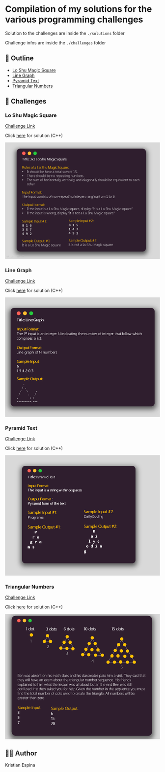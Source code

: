 # Compilation of my solutions for the various programming challenges
Solution to the challenges are inside the `./solutions` folder

Challenge infos are inside the `./challenges` folder

## 🚀 Outline
- [Lo Shu Magic Square](#lo-shu-magic-square)
- [Line Graph](#lne-graph)
- [Pyramid Text](#pyramid-text)
- [Triangular Numbers](#triangular-numbers)

## 💎 Challenges
### Lo Shu Magic Square
[Challenge Link](https://www.facebook.com/DailyCodesLang/photos/a.2577306715626298/2857101104313523/?type=3&theater)

Click [here](./solutions/lo_shu_magic_square.cpp) for solution (C++)

![Lo Shu Magic Square](./challenges/lo_shu_magic_square.png)

### Line Graph
[Challenge Link](https://www.facebook.com/DailyCodesLang/photos/a.2577306715626298/2853332161357084/?type=3&theater)

Click [here](./solutions/line_graph.cpp) for solution (C++)

![Line Graph](./challenges/line_graph.png)


### Pyramid Text
[Challenge Link](https://www.facebook.com/DailyCodesLang/photos/a.2577306715626298/2853329368024030/?type=3&theater)

Click [here](./solutions/pyramid_text.cpp) for solution (C++)

![Pyramid Text](./challenges/pyramid_text.png)


### Triangular Numbers
[Challenge Link](https://www.facebook.com/DailyCodesLang/photos/a.2577306715626298/2829159023774398/?type=3&theater)

Click [here](./solutions/triangular_numbers.cpp) for solution (C++)

![Triangular Numbers](./challenges/triangular_numbers.png)

## 🖐🏻 Author
Kristian Espina